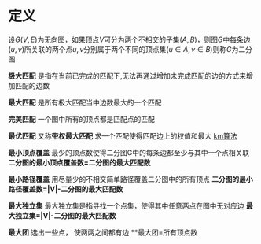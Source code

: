 # 定义
设$G(V,E)$为无向图，如果顶点$V$可分为两个不相交的子集$(A,B)$，则图$G$中每条边$(u,v)$所关联的两个点$u,v$分别属于两个不同的顶点集$(u \in A, v \in B)$则称$G$为二分图

**极大匹配** 是指在当前已完成的匹配下,无法再通过增加未完成匹配的边的方式来增加匹配的边数

**最大匹配** 是所有极大匹配当中边数最大的一个匹配

**完美匹配** 一个图中所有的顶点都是匹配点的匹配

**最优匹配** 又称**带权最大匹配** 求一个匹配使得匹配边上的权值和最大 [km算法](https://blog.csdn.net/weixin_43093481/article/details/84558029)

**最小顶点覆盖** 最少的顶点数使得二分图G中的每条边都至少与其中一个点相关联 **二分图的最小顶点覆盖数=二分图的最大匹配数**

**最小路径覆盖** 用尽量少的不相交简单路径覆盖二分图中的所有顶点 **二分图的最小路径覆盖数=|V|-二分图的最大匹配数**

**最大独立集** 最大独立集是指寻找一个点集，使得其中任意两点在图中无对应边 **最大独立集=|V|-二分图的最大匹配数**

**最大团**  选出一些点， 使两两之间都有边 **最大团=所有顶点数
